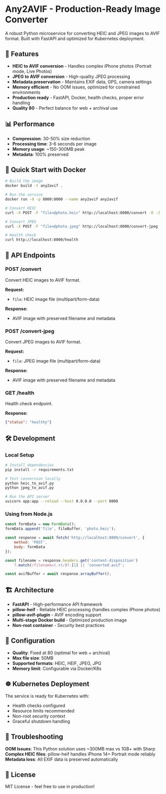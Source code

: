 # Any2AVIF - Production-Ready Image Converter

A robust Python microservice for converting HEIC and JPEG images to AVIF format. Built with FastAPI and optimized for Kubernetes deployment.

## 🚀 Features

- **HEIC to AVIF conversion** - Handles complex iPhone photos (Portrait mode, Live Photos)
- **JPEG to AVIF conversion** - High-quality JPEG processing
- **Metadata preservation** - Maintains EXIF data, GPS, camera settings
- **Memory efficient** - No OOM issues, optimized for constrained environments
- **Production ready** - FastAPI, Docker, health checks, proper error handling
- **Quality 80** - Perfect balance for web + archival use

## 📊 Performance

- **Compression**: 30-50% size reduction
- **Processing time**: 3-6 seconds per image
- **Memory usage**: ~150-300MB peak
- **Metadata**: 100% preserved

## 🐳 Quick Start with Docker

```bash
# Build the image
docker build -t any2avif .

# Run the service
docker run -d -p 8000:8000 --name any2avif any2avif

# Convert HEIC
curl -X POST -F "file=@photo.heic" http://localhost:8000/convert -O -J

# Convert JPEG
curl -X POST -F "file=@photo.jpeg" http://localhost:8000/convert-jpeg -O -J

# Health check
curl http://localhost:8000/health
```

## 📡 API Endpoints

### POST /convert
Convert HEIC images to AVIF format.

**Request:**
- `file`: HEIC image file (multipart/form-data)

**Response:**
- AVIF image with preserved filename and metadata

### POST /convert-jpeg
Convert JPEG images to AVIF format.

**Request:**
- `file`: JPEG image file (multipart/form-data)

**Response:**
- AVIF image with preserved filename and metadata

### GET /health
Health check endpoint.

**Response:**
```json
{"status": "healthy"}
```

## 🛠 Development

### Local Setup

```bash
# Install dependencies
pip install -r requirements.txt

# Test conversion locally
python heic_to_avif.py
python jpeg_to_avif.py

# Run the API server
uvicorn app:app --reload --host 0.0.0.0 --port 8000
```

### Using from Node.js

```javascript
const formData = new FormData();
formData.append('file', fileBuffer, 'photo.heic');

const response = await fetch('http://localhost:8000/convert', {
    method: 'POST',
    body: formData
});

const filename = response.headers.get('content-disposition')
    ?.match(/filename=(.+)/)?.[1] || 'converted.avif';

const avifBuffer = await response.arrayBuffer();
```

## 🏗 Architecture

- **FastAPI** - High-performance API framework
- **pillow-heif** - Reliable HEIC processing (handles complex iPhone photos)
- **pillow-avif-plugin** - AVIF encoding support
- **Multi-stage Docker build** - Optimized production image
- **Non-root container** - Security best practices

## 🔧 Configuration

- **Quality**: Fixed at 80 (optimal for web + archival)
- **Max file size**: 50MB
- **Supported formats**: HEIC, HEIF, JPEG, JPG
- **Memory limit**: Configurable via Docker/K8s

## ☸️ Kubernetes Deployment

The service is ready for Kubernetes with:
- Health checks configured
- Resource limits recommended
- Non-root security context
- Graceful shutdown handling

## 🐛 Troubleshooting

**OOM Issues**: This Python solution uses ~300MB max vs 1GB+ with Sharp
**Complex HEIC files**: pillow-heif handles iPhone 14+ Portrait mode reliably
**Metadata loss**: All EXIF data is preserved automatically

## 📝 License

MIT License - feel free to use in production!
